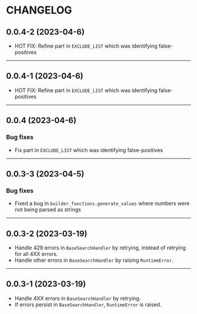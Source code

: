 # CHANGELOG

## 0.0.4-2 (2023-04-6)

- HOT FIX: Refine part in `EXCLUDE_LIST` which was identifying false-positives

---

## 0.0.4-1 (2023-04-6)

- HOT FIX: Refine part in `EXCLUDE_LIST` which was identifying false-positives

---

## 0.0.4 (2023-04-6)

### Bug fixes

- Fix part in `EXCLUDE_LIST` which was identifying false-positives

---

## 0.0.3-3 (2023-04-5)

### Bug fixes

- Fixed a bug in `builder_functions.generate_values` where numbers were not being parsed as strings

---

## 0.0.3-2 (2023-03-19)

- Handle 429 errors in `BaseSearchHandler` by retrying, instead of retrying for all 4XX errors.
- Handle other errors in `BaseSearchHandler` by raising `RuntimeError`.

---

## 0.0.3-1 (2023-03-19)

- Handle 4XX errors in `BaseSearchHandler` by retrying.
- If errors persist in `BaseSearchHandler`, `RuntimeError` is raised.